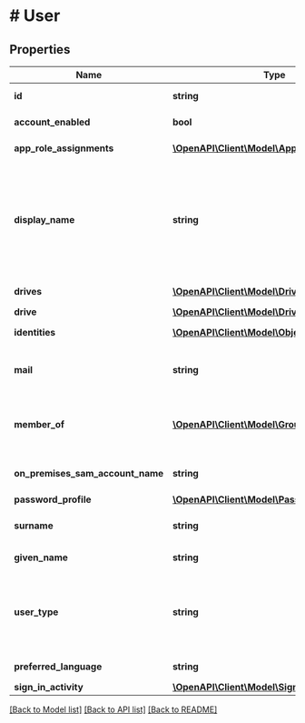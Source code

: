 # # User

## Properties

Name | Type | Description | Notes
------------ | ------------- | ------------- | -------------
**id** | **string** | Read-only. | [optional] [readonly]
**account_enabled** | **bool** | Set to \&quot;true\&quot; when the account is enabled. | [optional]
**app_role_assignments** | [**\OpenAPI\Client\Model\AppRoleAssignment[]**](AppRoleAssignment.md) | The apps and app roles which this user has been assigned. | [optional] [readonly]
**display_name** | **string** | The name displayed in the address book for the user. This value is usually the combination of the user&#39;s first name, middle initial, and last name. This property is required when a user is created and it cannot be cleared during updates. Returned by default. Supports $orderby. |
**drives** | [**\OpenAPI\Client\Model\Drive[]**](Drive.md) | A collection of drives available for this user. Read-only. | [optional] [readonly]
**drive** | [**\OpenAPI\Client\Model\Drive**](Drive.md) |  | [optional]
**identities** | [**\OpenAPI\Client\Model\ObjectIdentity[]**](ObjectIdentity.md) | Identities associated with this account. | [optional]
**mail** | **string** | The SMTP address for the user, for example, &#39;jeff@contoso.onowncloud.com&#39;. Returned by default. | [optional]
**member_of** | [**\OpenAPI\Client\Model\Group[]**](Group.md) | Groups that this user is a member of. HTTP Methods: GET (supported for all groups). Read-only. Nullable. Supports $expand. | [optional] [readonly]
**on_premises_sam_account_name** | **string** | Contains the on-premises SAM account name synchronized from the on-premises directory. |
**password_profile** | [**\OpenAPI\Client\Model\PasswordProfile**](PasswordProfile.md) |  | [optional]
**surname** | **string** | The user&#39;s surname (family name or last name). Returned by default. | [optional]
**given_name** | **string** | The user&#39;s givenName. Returned by default. | [optional]
**user_type** | **string** | The user&#x60;s type. This can be either \&quot;Member\&quot; for regular user, \&quot;Guest\&quot; for guest users or \&quot;Federated\&quot; for users imported from a federated instance. | [optional] [readonly]
**preferred_language** | **string** | Represents the users language setting, ISO-639-1 Code | [optional]
**sign_in_activity** | [**\OpenAPI\Client\Model\SignInActivity**](SignInActivity.md) |  | [optional]

[[Back to Model list]](../../README.md#models) [[Back to API list]](../../README.md#endpoints) [[Back to README]](../../README.md)
